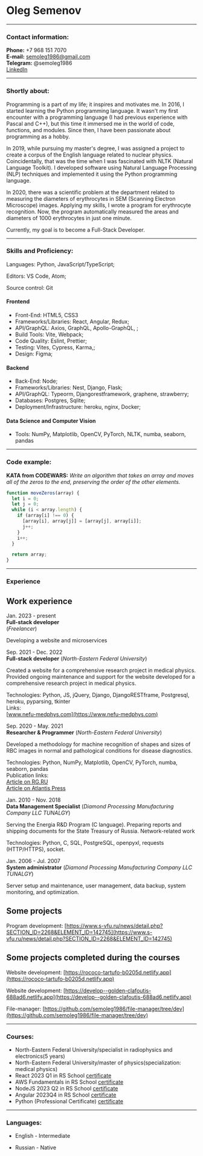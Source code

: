 # Oleg Semenov
---
### Contact information:
**Phone:** +7 968 151 7070<br>
**E-mail:** semoleg1986@gmail.com<br>
**Telegram:** @semoleg1986<br>
[LinkedIn](https://www.linkedin.com/in/semoleg1986/)<br>

---

### Shortly about:

Programming is a part of my life; it inspires and motivates me. In 2016, I started learning the Python programming language. It wasn't my first encounter with a programming language (I had previous experience with Pascal and C++), but this time it immersed me in the world of code, functions, and modules. Since then, I have been passionate about programming as a hobby.<br>

In 2019, while pursuing my master's degree, I was assigned a project to create a corpus of the English language related to nuclear physics. Coincidentally, that was the time when I was fascinated with NLTK (Natural Language Toolkit). I developed software using Natural Language Processing (NLP) techniques and implemented it using the Python programming language.<br>

In 2020, there was a scientific problem at the department related to measuring the diameters of erythrocytes in SEM (Scanning Electron Microscope) images. Applying my skills, I wrote a program for erythrocyte recognition. Now, the program automatically measured the areas and diameters of 1000 erythrocytes in just one minute.<br>

Currently, my goal is to become a Full-Stack Developer.

---

### Skills and Proficiency:

Languages: Python, JavaScript/TypeScript;

Editors: VS Code, Atom;

Source control: Git
#### Frontend
- Front-End: HTML5, CSS3
- Frameworks/Libraries: React, Angular, Redux;
- API/GraphQL: Axios, GraphQL, Apollo-GraphQL, ;
- Build Tools: Vite, Webpack;
- Code Quality: Eslint, Prettier;
- Testing: Vites, Cypress, Karma,;
- Design: Figma;
#### Backend
- Back-End: Node;
- Frameworks/Libraries: Nest, Django, Flask;
- API/GraphQL: Typeorm, Djangorestframework, graphene, strawberry;
- Databases: Postgres, Sqlite;
- Deployment/Infrastructure: heroku, nginx, Docker;
#### Data Science and Computer Vision
- Tools: NumPy, Matplotlib, OpenCV, PyTorch, NLTK, numba, seaborn, pandas

---

### Code example:

**KATA from CODEWARS:**
*Write an algorithm that takes an array and moves all of the zeros to the end, preserving the order of the other elements.*

```javascript
function moveZeros(array) {
  let i = 0; 
  let j = 0; 
  while (i < array.length) {
    if (array[i] !== 0) {
      [array[i], array[j]] = [array[j], array[i]];
      j++;
    }
    i++;
  }

  return array;
}
```
---

### Experience

## Work experience

Jan. 2023 - present<br />
**Full-stack developer**<br />
(*Freelancer*)

Developing a website and microservices

Sep. 2021 - Dec. 2022<br />
**Full-stack developer**
(*North-Eastern Federal University*)

Created a website for a comprehensive research project in medical physics. Provided ongoing maintenance and support for the website developed for a comprehensive research project in medical physics.

Technologies: Python, JS, jQuery, Django, DjangoRESTframe, Postgresql, heroku, pyparsing, tkinter<br/>
Links:<br/>
[www.nefu-medphys.com](https://www.nefu-medphys.com)

Sep. 2020 - May. 2021<br />
**Researcher & Programmer**
(*North-Eastern Federal University*)

Developed a methodology for machine recognition of shapes and sizes of RBC images in normal and pathological conditions for disease diagnostics. 

Technologies: Python, NumPy, Matplotlib, OpenCV, PyTorch, numba, seaborn, pandas<br/>
Publication links:<br/>
[Article on RG.RU](https://rg.ru/2022/07/04/reg-dfo/fiziki-svfu-nahodiat-novye-sposoby-borby-s-onkozabolevaniiami.html)<br/>
[Article on Atlantis Press](https://www.atlantis-press.com/proceedings/chw-21/125968735)


Jan. 2010 - Nov. 2018<br />
**Data Management Specialist**
(*Diamond Processing Manufacturing Company LLC TUNALGY*)

Serving the Energia R&D Program (C language).
Preparing reports and shipping documents for the State Treasury of Russia.
Network-related work

Technologies: Python, C, SQL, PostgreSQL, openpyxl, requests (HTTP/HTTPS), socket.

Jan. 2006 - Jul. 2007<br />
**System administrator**
(*Diamond Processing Manufacturing Company LLC TUNALGY*)

Server setup and maintenance, user management, data backup, system monitoring, and optimization.



## Some projects

Program development: [https://www.s-vfu.ru/news/detail.php?SECTION_ID=2268&ELEMENT_ID=142745](https://www.s-vfu.ru/news/detail.php?SECTION_ID=2268&ELEMENT_ID=142745)

## Some projects completed during the courses

Website development: [https://rococo-tartufo-b0205d.netlify.app](https://rococo-tartufo-b0205d.netlify.app)

Website development: [https://develop--golden-clafoutis-688ad6.netlify.app](https://develop--golden-clafoutis-688ad6.netlify.app)

File-manager: [https://github.com/semoleg1986/file-manager/tree/dev](https://github.com/semoleg1986/file-manager/tree/dev)

---

### Courses:

* North-Eastern Federal University/specialist in radiophysics and electronics(5 years)
* North-Eastern Federal University/master of physics(specialization: medical physics)
* React 2023 Q1 in RS School [certificate](https://app.rs.school/certificate/a0n1gslo)
* AWS Fundamentals in RS School [certificate](https://app.rs.school/certificate/guapmure)
* NodeJS 2023 Q2 in RS School [certificate](https://app.rs.school/certificate/cxwnq4hz)
* Angular 2023Q4 in RS School [certificate](https://app.rs.school/certificate/2oxj2ijf)
* Python (Professional Certificate) [certificate](https://www.coursera.org/account/accomplishments/specialization/certificate/R6E5ZGLTXPBT)

---

### Languages:

- English \- Intermediate

- Russian \- Native
